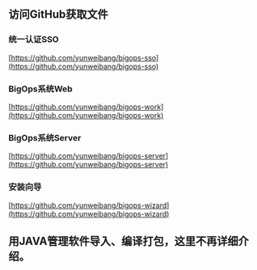 ## 访问GitHub获取文件

### 统一认证SSO

[https://github.com/yunweibang/bigops-sso](https://github.com/yunweibang/bigops-sso)

### BigOps系统Web

[https://github.com/yunweibang/bigops-work](https://github.com/yunweibang/bigops-work)

### BigOps系统Server

[https://github.com/yunweibang/bigops-server](https://github.com/yunweibang/bigops-server)

### 安装向导

[https://github.com/yunweibang/bigops-wizard](https://github.com/yunweibang/bigops-wizard)

## **用JAVA管理软件导入、编译打包，这里不再详细介绍。**



